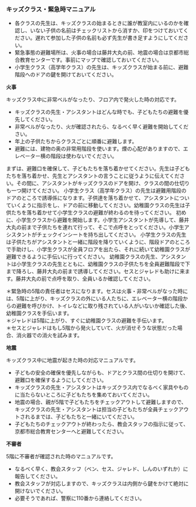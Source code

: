 ### キッズクラス・緊急時マニュアル

- 各クラスの先生は、キッズクラスの始まるときに誰が教室内にいるのかを確認し、いない子供の名前はチェックリストから消すか、印をつけておいてください。遅れて参加した子供の名前も必ず先生が書き足すようにしてください。  
- 緊急事態の避難場所は、火事の場合は藤井大丸の前、地震の場合は京都市総合教育センターです。事前にマップで確認しておいてください。  
- 小学生クラス（高学年クラス）の先生は、キッズクラスが始まる前に、避難階段へのドアの鍵を開けておいてください。  

**火事**

キッズクラス中に非常ベルがなったり、フロア内で発火した時の対応です。  
- キッズクラスの先生・アシスタントはどんな時でも、子どもたちの避難を優先してください。  
- 非常ベルがなったり、火が確認されたら、なるべく早く避難を開始してください。  
- 年上の子供たちからクラスごとに順番に避難します。  
- 避難には、建物の奥の非常用階段を使います。煙の心配がありますので、エレベーター横の階段は使わないでください。

まずは、避難口を確保して、子どもたちを落ち着かせてください。先生は子どもたちを落ち着かせ、先生とアシスタントの言うことに従うように伝えてください。その間に、アシスタントがキッズクラスのドアを開け、クラスの間の仕切りも一つ開けてください。
小学生クラス（高学年クラス）の先生は避難用階段のドアのところで誘導係になります。子供達を落ち着かせて、アシスタントについていくように指示をし、ドアの前に移動してください。幼稚園クラスの先生は子供たちを落ち着かせて小学生クラスの避難が終わるのを待ってください。
初めに、小学生クラスから避難を開始します。小学生アシスタントが先導して、藤井大丸の前まで子供たちを連れて行って、そこで点呼をとってください。小学生アシスタントがチェックインシートを持ち出してください。
小学生クラスの先生は子供たちがアシスタントと一緒に階段を降りていくように、階段ドアのところで手助けし、小学生クラスが全員フロアを出たら、それに続いて幼稚園クラスが避難できるように手伝いに行ってください。
幼稚園クラスの先生、アシスタントは小学生クラスの先生とともに、幼稚園クラスの子供たちを全員避難階段で下まで降ろし、藤井大丸の前まで誘導してください。セスとジャレドも助けに来ます。藤井大丸の前で点呼を取り、全員いるか確認してください。

＊緊急時の5階の責任者はセスになります。セスは火事・非常ベルがなった時には、5階に上がり、キッズクラスの外にいる人たちに、エレベーター横の階段からの避難を呼びかけ、トイレなどに取り残されている人がいないか確認した後、幼稚園クラスを手伝います。  
＊ジャレドは5階に上がり、すぐに幼稚園クラスの避難を手伝います。  
＊セスとジャレドはもし5階から発火していて、火が消せそうな状態だった場合、消火器での消火を試みます。

**地震**

キッズクラス中に地震が起きた時の対応マニュアルです。  
- 子どもの安全の確保を優先しながらも、ドアとクラス間の仕切りを開けて、避難口を確保するようにしてください。  
- キッズクラスの先生・アシスタントはキッズクラス内でなるべく家具やものに当たらないところに子どもたちを集めておいてください。  
- 地震の場合、親が5階で子どもたちをチェックアウトして避難しますので、キッズクラスの先生・アシスタントは担当の子どもたちが全員チェックアウトされるまでは、子どもたちと一緒にいてください。  
- 子どもたちのチェックアウトが終わったら、教会スタッフの指示に従って、京都市総合教育センターへと避難してください。  

**不審者**

5階に不審者が確認された時のマニュアルです。  
- なるべく早く、教会スタッフ（ベン、セス、ジャレド、しんのいずれか）に報告してください。  
- 教会スタッフが対応しますので、キッズクラスは内側から鍵をかけて絶対に開けないでください。  
- 必要そうであれば、警察に110番から連絡してください。
